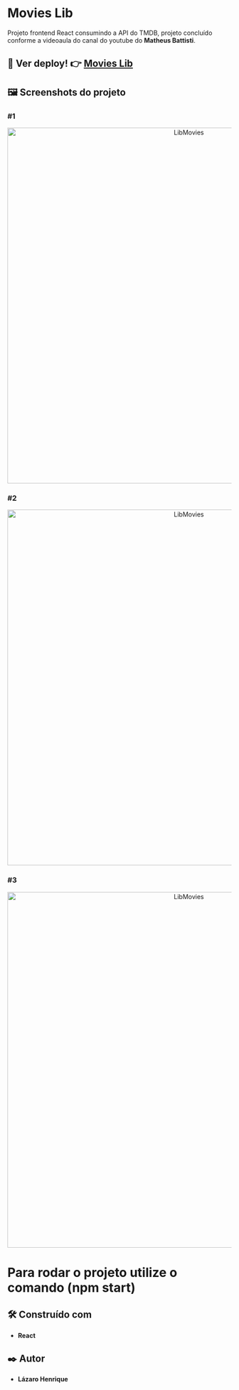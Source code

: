 # Movies Lib  

Projeto frontend React consumindo a API do TMDB, projeto concluído conforme a videoaula do canal do youtube do **Matheus Battisti**.

## 👀 Ver deploy! 👉 <a href="https://lib-movies-react.vercel.app">Movies Lib</a>

## 🖼 Screenshots do projeto

### #1
<p align="center">
  <img align="center" src="https://user-images.githubusercontent.com/78514404/235303716-4e07f359-43c3-4b88-8e21-7dc2a33b577d.PNG" alt="LibMovies" width="800"/>
</p>

### #2
<p align="center">
  <img align="center" src="https://user-images.githubusercontent.com/78514404/235303768-d453d65d-3f91-49fd-aafb-9c20bc924ff8.PNG" alt="LibMovies" width="800"/>
</p>

### #3
<p align="center">
  <img align="center" src="https://user-images.githubusercontent.com/78514404/235303775-98bfde09-b2be-4027-98b3-2a752a258e71.PNG" alt="LibMovies" width="800"/>
</p>

# Para rodar o projeto utilize o comando (**npm start**) 

## 🛠️ Construído com

* **React**

## ✒️ Autor

* **Lázaro Henrique**  
